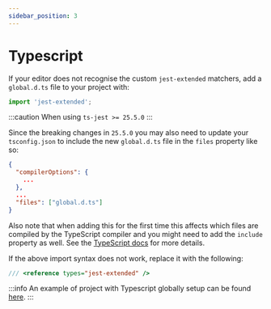 ```yaml
---
sidebar_position: 3
---
```


# Typescript

If your editor does not recognise the custom `jest-extended` matchers, add a `global.d.ts` file to your project with:

```ts
import 'jest-extended';
```

:::caution
When using `ts-jest >= 25.5.0`
:::

Since the breaking changes in `25.5.0` you may also need to update your `tsconfig.json` to include the new `global.d.ts` file in the `files` property like so:

```json
{
  "compilerOptions": {
    ...
  },
  ...
  "files": ["global.d.ts"]
}
```

Also note that when adding this for the first time this affects which files are compiled by the TypeScript compiler and you might need to add the `include` property as well. See the [TypeScript docs](https://www.typescriptlang.org/docs/handbook/tsconfig-json.html) for more details.

If the above import syntax does not work, replace it with the following:

```ts
/// <reference types="jest-extended" />
```

:::info
An example of project with Typescript globally setup can be found [here](https://github.com/jest-community/jest-extended/tree/main/examples/typescript/all).
:::

